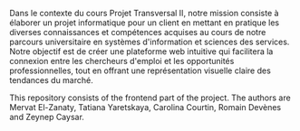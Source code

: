 Dans le contexte du cours Projet Transversal II, notre mission consiste à élaborer un projet informatique pour un client en mettant en pratique les diverses connaissances et compétences acquises au cours de notre parcours universitaire en systèmes d'information et sciences des services. Notre objectif est de créer une plateforme web intuitive qui facilitera la connexion entre les chercheurs d'emploi et les opportunités professionnelles, tout en offrant une représentation visuelle claire des tendances du marché. 


This repository consists of the frontend part of the project. The authors are Mervat El-Zanaty, Tatiana Yaretskaya, Carolina Courtin, Romain Devènes and Zeynep Caysar.
